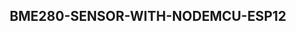 
<p align="center">
 <h2 align="center">BME280-SENSOR-WITH-NODEMCU-ESP12</h2>
  <p align="center"></p>
</p>



 




